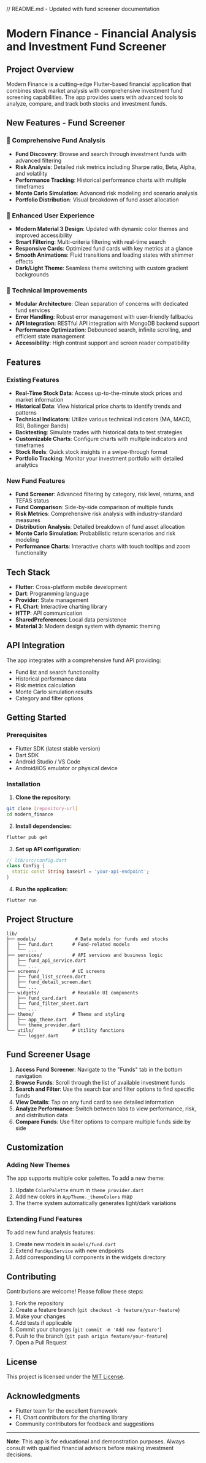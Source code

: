 // README.md - Updated with fund screener documentation
# Modern Finance - Financial Analysis and Investment Fund Screener

## Project Overview

Modern Finance is a cutting-edge Flutter-based financial application that combines stock market analysis with comprehensive investment fund screening capabilities. The app provides users with advanced tools to analyze, compare, and track both stocks and investment funds.

## New Features - Fund Screener

### 🏦 Comprehensive Fund Analysis
- **Fund Discovery**: Browse and search through investment funds with advanced filtering
- **Risk Analysis**: Detailed risk metrics including Sharpe ratio, Beta, Alpha, and volatility
- **Performance Tracking**: Historical performance charts with multiple timeframes
- **Monte Carlo Simulation**: Advanced risk modeling and scenario analysis
- **Portfolio Distribution**: Visual breakdown of fund asset allocation

### 📱 Enhanced User Experience
- **Modern Material 3 Design**: Updated with dynamic color themes and improved accessibility
- **Smart Filtering**: Multi-criteria filtering with real-time search
- **Responsive Cards**: Optimized fund cards with key metrics at a glance
- **Smooth Animations**: Fluid transitions and loading states with shimmer effects
- **Dark/Light Theme**: Seamless theme switching with custom gradient backgrounds

### 🔧 Technical Improvements
- **Modular Architecture**: Clean separation of concerns with dedicated fund services
- **Error Handling**: Robust error management with user-friendly fallbacks
- **API Integration**: RESTful API integration with MongoDB backend support
- **Performance Optimization**: Debounced search, infinite scrolling, and efficient state management
- **Accessibility**: High contrast support and screen reader compatibility

## Features

### Existing Features
- **Real-Time Stock Data**: Access up-to-the-minute stock prices and market information
- **Historical Data**: View historical price charts to identify trends and patterns
- **Technical Indicators**: Utilize various technical indicators (MA, MACD, RSI, Bollinger Bands)
- **Backtesting**: Simulate trades with historical data to test strategies
- **Customizable Charts**: Configure charts with multiple indicators and timeframes
- **Stock Reels**: Quick stock insights in a swipe-through format
- **Portfolio Tracking**: Monitor your investment portfolio with detailed analytics

### New Fund Features
- **Fund Screener**: Advanced filtering by category, risk level, returns, and TEFAS status
- **Fund Comparison**: Side-by-side comparison of multiple funds
- **Risk Metrics**: Comprehensive risk analysis with industry-standard measures
- **Distribution Analysis**: Detailed breakdown of fund asset allocation
- **Monte Carlo Simulation**: Probabilistic return scenarios and risk modeling
- **Performance Charts**: Interactive charts with touch tooltips and zoom functionality

## Tech Stack

- **Flutter**: Cross-platform mobile development
- **Dart**: Programming language
- **Provider**: State management
- **FL Chart**: Interactive charting library
- **HTTP**: API communication
- **SharedPreferences**: Local data persistence
- **Material 3**: Modern design system with dynamic theming

## API Integration

The app integrates with a comprehensive fund API providing:
- Fund list and search functionality
- Historical performance data
- Risk metrics calculation
- Monte Carlo simulation results
- Category and filter options

## Getting Started

### Prerequisites

- Flutter SDK (latest stable version)
- Dart SDK
- Android Studio / VS Code
- Android/iOS emulator or physical device

### Installation

1. **Clone the repository:**
```bash
git clone [repository-url]
cd modern_finance
```

2. **Install dependencies:**
```bash
flutter pub get
```

3. **Set up API configuration:**
```dart
// lib/src/config.dart
class Config {
  static const String baseUrl = 'your-api-endpoint';
}
```

4. **Run the application:**
```bash
flutter run
```

## Project Structure

```
lib/
├── models/              # Data models for funds and stocks
│   ├── fund.dart       # Fund-related models
│   └── ...
├── services/           # API services and business logic
│   ├── fund_api_service.dart
│   └── ...
├── screens/            # UI screens
│   ├── fund_list_screen.dart
│   ├── fund_detail_screen.dart
│   └── ...
├── widgets/            # Reusable UI components
│   ├── fund_card.dart
│   ├── fund_filter_sheet.dart
│   └── ...
├── theme/              # Theme and styling
│   ├── app_theme.dart
│   └── theme_provider.dart
└── utils/              # Utility functions
    └── logger.dart
```

## Fund Screener Usage

1. **Access Fund Screener**: Navigate to the "Funds" tab in the bottom navigation
2. **Browse Funds**: Scroll through the list of available investment funds
3. **Search and Filter**: Use the search bar and filter options to find specific funds
4. **View Details**: Tap on any fund card to see detailed information
5. **Analyze Performance**: Switch between tabs to view performance, risk, and distribution data
6. **Compare Funds**: Use filter options to compare multiple funds side by side

## Customization

### Adding New Themes
The app supports multiple color palettes. To add a new theme:

1. Update `ColorPalette` enum in `theme_provider.dart`
2. Add new colors in `AppTheme._themeColors` map
3. The theme system automatically generates light/dark variations

### Extending Fund Features
To add new fund analysis features:

1. Create new models in `models/fund.dart`
2. Extend `FundApiService` with new endpoints
3. Add corresponding UI components in the widgets directory

## Contributing

Contributions are welcome! Please follow these steps:

1. Fork the repository
2. Create a feature branch (`git checkout -b feature/your-feature`)
3. Make your changes
4. Add tests if applicable
5. Commit your changes (`git commit -m 'Add new feature'`)
6. Push to the branch (`git push origin feature/your-feature`)
7. Open a Pull Request

## License

This project is licensed under the [MIT License](LICENSE.md).

## Acknowledgments

- Flutter team for the excellent framework
- FL Chart contributors for the charting library
- Community contributors for feedback and suggestions

---

**Note**: This app is for educational and demonstration purposes. Always consult with qualified financial advisors before making investment decisions.